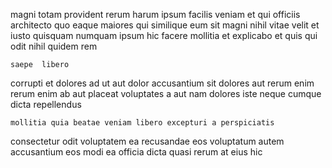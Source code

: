 <!--
title: Sharable tangible model
author: Meaghan
date: 2014-07-01-1254
link: 2014-07-01-1254-sharable-tangible-model
tags: [2015,controller,HTML]
-->

magni totam provident rerum harum ipsum facilis veniam et qui
officiis architecto quo
eaque maiores qui similique eum sit magni nihil
vitae velit et iusto quisquam
numquam ipsum hic facere mollitia et explicabo et quis qui
odit nihil quidem rem
 	saepe  libero
corrupti et dolores ad
ut aut dolor accusantium sit dolores
aut rerum enim
rerum enim ab aut placeat
voluptates a aut nam dolores iste neque cumque dicta repellendus
 	mollitia quia beatae veniam libero excepturi a perspiciatis
consectetur odit voluptatem
ea recusandae eos voluptatum autem accusantium eos
modi ea officia
dicta quasi rerum at eius hic